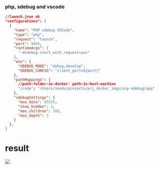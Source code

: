 ### php, xdebug and vscode

```json
//launch.json ok
"configurations": [
  {
    "name": "PHP xdebug VSCode",
    "type": "php",
    "request": "launch",
    "port": 9005,
    "runtimeArgs": [
      "-dxdebug.start_with_request=yes"
    ],
    "env": {
      "XDEBUG_MODE": "debug,develop",
      "XDEBUG_CONFIG": "client_port=${port}"
    },      
    "pathMappings": {
      //path-folder-in-docker: path-in-host-machine
      "/code": "/Users/ioedu/projects/prj_docker_imgs/xnp-xdebug/app"
    },
    "xdebugSettings": {
      "max_data": 65535,
      "show_hidden": 1,
      "max_children": 100,
      "max_depth": 5
    }
  },
]
```

# result
![](https://resources.theframework.es/eduardoaf.com/20221117/205113-vscode-xdebug-docker.png)